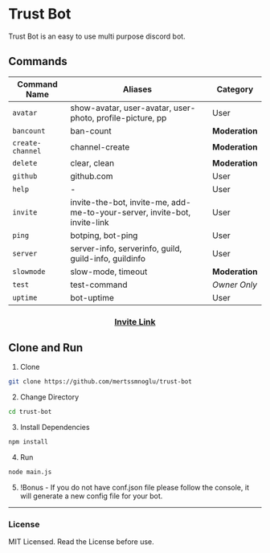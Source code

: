 # Trust Bot

Trust Bot is an easy to use multi purpose discord bot.

## Commands

Command Name  |    Aliases   | Category
------------- |------------- |-------------
`avatar` | show-avatar, user-avatar, user-photo, profile-picture, pp | User
`bancount` | ban-count | **Moderation**
`create-channel` | channel-create | **Moderation**
`delete` | clear, clean | **Moderation**
`github` | github.com | User
`help` | - | User
`invite` | invite-the-bot, invite-me, add-me-to-your-server, invite-bot, invite-link | User
`ping` | botping, bot-ping | User
`server` | server-info, serverinfo, guild, guild-info, guildinfo | User
`slowmode` | slow-mode, timeout | **Moderation**
`test` | test-command | _Owner Only_
`uptime` | bot-uptime | User

<h3 align="center"><a target="_blank" href="https://discord.com/oauth2/authorize?client_id=817056404618608650&permissions=8&scope=bot%20applications.commands">Invite Link</a></h3>  

## Clone and Run

1. Clone

```bash
git clone https://github.com/mertssmnoglu/trust-bot
```

2. Change Directory

```bash
cd trust-bot
```

3. Install Dependencies

```bash
npm install
```

4. Run

```bash
node main.js
```

5. !Bonus - If you do not have conf.json file please follow the console, it will generate a new config file for your bot.

<hr>

### License

MIT Licensed. Read the License before use.